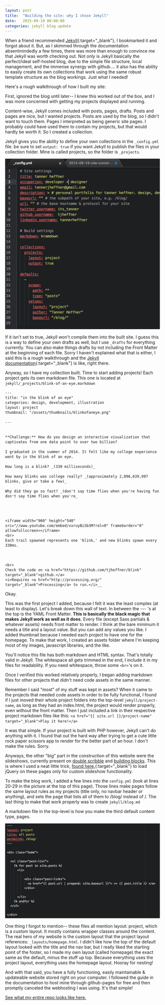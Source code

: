 ```yaml
---
layout: post
title:  "Building the site: why I chose Jekyll"
date:   2015-09-19 00:00:00
categories: jekyll blog update
---
```


When a friend recommended [Jekyll](http://jekyllrb.com){:target="_blank"}, I bookmarked it and forgot about it. But, as I skimmed through the documentation absentmindedly a few times, there was more than enough to convince me that Jekyll was worth checking out. Not only is Jekyll basically the perfect/ideal self-hosted blog, due to the simple file structure, local management, and the immense synergy with github.... it also has the ability to easily create its own collections that work using the same robust template structure as the blog workings. Just what I needed!

Here's a rough walkthrough of how I built my site:

First, ignored the blog until later-- I knew this worked out of the box, and I was more concerned with getting my projects displayed and running.

Content-wise, Jekyll comes included with posts, pages, drafts. Posts and pages are nice, but I wanted projects. Posts are used by the blog, so I didn't want to touch them. Pages I interpreted as being generic site pages. I probably could have used them to contain my projects, but that would hardly be worth it. So I created a collection.

Jekyll gives you the ability to define your own collections in the `_config.yml` file. be sure to set `output: true` if you want Jekyll to publish the files in your collection folder. Mine is called projects, so the folder is `_projects`.

![](/assets/posts/config.png)

If it isn't set to true, Jekyll won't compile them into the built site. I guess this is a way to define your own drafts as well, but I use `_drafts` for everything currently. You can also make things drafts by not including the Front Matter at the beginning of each file. Sorry I haven't explained what that is either, I said this is a rough walkthrough and the [Jekyll documentation](http://jekyllrb.com){:target="_blank"} is like, right there.

Anyway, so I have my collection built. Time to start adding projects! Each project gets its own markdown file. This one is located at `jekyll/_projects/blink-of-an-eye.markdown`

    ---
    title: "in the blink of an eye"
    categories: design, development, illustration
    layout: project
    thumbnail: "/assets/thumbnails/blinkofaneye.png"

    ---


    **Challenge:** How do you design an interactive visualization that captivates from one data point to over two billion?

    I graduated in the summer of 2014. It felt like my college experience went by in the blink of an eye.

    How long is a blink? _(330 milliseconds)_

    How many blinks was college really? _(approximately 2,096,639,997 blinks, give or take a few)_

    Why did they go so fast? _(don't say time flies when you're having fun don't say time flies when you're_




    <iframe width="960" height="540" src="//www.youtube.com/embed/xxruyBiSb3M?rel=0" frameborder="0" allowfullscreen></iframe>
    <br>
    Each trail spawned represents one 'blink,' and new blinks spawn every 330ms.



    <br>
    Check the code on <a href="https://github.com/tjheffner/blink" target="_blank">github.</a>
    <i>Requires <a href="http://processing.org/" target="_blank">Processing</a> to run.</i>__


Okay.

This was the first project I added, because I felt it was the least complex (at least to display). Let's break down this wall of text. In between the --- 's at the top is the YAML Front Matter. **This is basically the black magic that makes Jekyll work as well as it does.** Every file (except Sass partials & whatever assets) needs front matter to render. I think at the bare minimum it needs a title and a layout value. But you can add any values you like. I added thumbnail because I needed each project to have one for the homepage. To make that work, I created an assets folder where I'm keeping most of my images, javascript libraries, and the like.

You'll notice this file has both markdown and HTML syntax. That's totally valid in Jekyll. The whitespace all gets trimmed in the end, I include it in my files for readability. If you need whitespace, throw some `<br>`'s on it.

Once I verified this worked relatively properly, I began adding markdown files for other projects that didn't need code assets in the same manner.

Remember I said "most" of my stuff was kept in assets? When it came to the projects that needed code assets in order to be fully functional, I found if I just moved their whole project folders into the top-level `jekyll/project-name`, as long as they had an index.html, the project would render properly, even without the front matter. Then I just included a link in their respective project markdown files like this:
`<a href="{{ site.url }}/project-name" target="_blank">Play it here!</a>`

It was that simple. If your project is built with PHP however, Jekyll can't do anything with it. I found that out the hard way after trying to get a cute little rock paper scissors app to render for the better part of an hour. I don't make the rules. Sorry.

Anyways, the other "big" part in the construction of this website were the slideshows, currently present on [double scribble]({{site.url}}/projects/double-scribble.html) and [building blocks]({{site.url}}/projects/building-blocks.html). This is where I used a neat little trick, [found here,](http://mattgemmell.com/page-specific-assets-with-jekyll/){:target="_blank"} to load jQuery on these pages only for custom slideshow functionality.

To make the blog work, I added a few lines into the `config.yml` (look at lines 20-29 in the picture at the top of this page). Those lines make pages follow the same layout rules as my projects (title only, no navbar header or anything), and sets the page that lists all of them to /blog/ instead of /. The last thing to make that work properly was to create `jekyll/blog.md`

A markdown file in the top-level is how you make the third default content type, pages.

![](/assets/posts/blogmd.png)


One thing I forgot to mention-- these files all mention layout: project, which is a custom layout. It mostly contains wrapper classes around the content. The real hero of my website is the custom layout that the project layout references: `_layouts/homepage.html`. I didn't like how the top of the default layout looked with the title and the nav bar, but I really liked the starting point of the footer, so I made my own layout (called homepage) the exact same as the default, minus the stuff up top. Because everything uses the project layout, everything uses the homepage layout. Hooray for nesting!

And with that said, you have a fully functioning, easily maintainable & updateable website stored right on your computer.
I followed the guide in the documentation to host mine through github-pages for free and then promptly canceled the webhosting I was using. It's that simple!

[See what my entire repo looks like here.](https://github.com/tjheffner/tjheffner.github.io)
